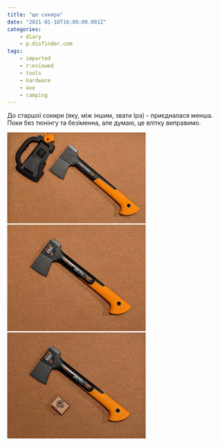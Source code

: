 ```yaml
---
title: "ще сокира"
date: "2021-01-18T16:00:00.001Z"
categories:
    - diary
    - p.disfinder.com
tags:
    - imported
    - r:eviewed
    - tools
    - hardware
    - axe
    - camping
---
```


До старшої сокири (яку, між іншим, звати Іра) - приєдналася менша. Поки без тюнінгу та безіменна, але думаю, це влітку виправимо.  
<!--more-->

[![axe](thumb_00.jpg)](img00.jpg)
[![axe](thumb_01.jpg)](img01.jpg)
[![axe](thumb_02.jpg)](img02.jpg)
